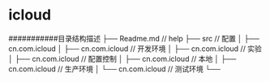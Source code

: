 # icloud
###########目录结构描述
├── Readme.md                   // help
├── src                         // 配置
│   ├── cn.com.icloud
│   ├── cn.com.icloud           // 开发环境
│   ├── cn.com.icloud           // 实验
│   ├── cn.com.icloud           // 配置控制
│   ├── cn.com.icloud           // 本地
│   ├── cn.com.icloud           // 生产环境
│   └── cn.com.icloud           // 测试环境
└── 

